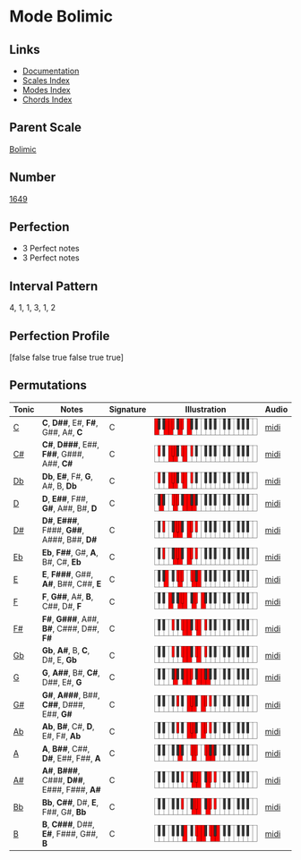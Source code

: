 # Mode Bolimic

## Links

- [Documentation](index.md)
- [Scales Index](Scales.md)
- [Modes Index](Modes.md)
- [Chords Index](Chords.md)

## Parent Scale

[Bolimic](ScaleBolimic.md)

## Number

[1649](https://ianring.com/musictheory/scales/1649)

## Perfection

- 3 Perfect notes
- 3 Perfect notes

## Interval Pattern

4, 1, 1, 3, 1, 2

## Perfection Profile

[false false true false true true]

## Permutations

| Tonic | Notes | Signature | Illustration | Audio |
|-------|-------|-----------|--------------|-------|
| [C](ModeCNaturalBolimic.md) | **C**, **D##**, E#, **F#**, G##, A#, **C** | C | ![CNaturalBolimic](ModeCNaturalBolimic.png) | [midi](https://github.com/edipermadi/music/blob/main/docs/ModeCNaturalBolimic.mid?raw=true) |
| [C#](ModeCSharpBolimic.md) | **C#**, **D###**, E##, **F##**, G###, A##, **C#** | C | ![CSharpBolimic](ModeCSharpBolimic.png) | [midi](https://github.com/edipermadi/music/blob/main/docs/ModeCSharpBolimic.mid?raw=true) |
| [Db](ModeDFlatBolimic.md) | **Db**, **E#**, F#, **G**, A#, B, **Db** | C | ![DFlatBolimic](ModeDFlatBolimic.png) | [midi](https://github.com/edipermadi/music/blob/main/docs/ModeDFlatBolimic.mid?raw=true) |
| [D](ModeDNaturalBolimic.md) | **D**, **E##**, F##, **G#**, A##, B#, **D** | C | ![DNaturalBolimic](ModeDNaturalBolimic.png) | [midi](https://github.com/edipermadi/music/blob/main/docs/ModeDNaturalBolimic.mid?raw=true) |
| [D#](ModeDSharpBolimic.md) | **D#**, **E###**, F###, **G##**, A###, B##, **D#** | C | ![DSharpBolimic](ModeDSharpBolimic.png) | [midi](https://github.com/edipermadi/music/blob/main/docs/ModeDSharpBolimic.mid?raw=true) |
| [Eb](ModeEFlatBolimic.md) | **Eb**, **F##**, G#, **A**, B#, C#, **Eb** | C | ![EFlatBolimic](ModeEFlatBolimic.png) | [midi](https://github.com/edipermadi/music/blob/main/docs/ModeEFlatBolimic.mid?raw=true) |
| [E](ModeENaturalBolimic.md) | **E**, **F###**, G##, **A#**, B##, C##, **E** | C | ![ENaturalBolimic](ModeENaturalBolimic.png) | [midi](https://github.com/edipermadi/music/blob/main/docs/ModeENaturalBolimic.mid?raw=true) |
| [F](ModeFNaturalBolimic.md) | **F**, **G##**, A#, **B**, C##, D#, **F** | C | ![FNaturalBolimic](ModeFNaturalBolimic.png) | [midi](https://github.com/edipermadi/music/blob/main/docs/ModeFNaturalBolimic.mid?raw=true) |
| [F#](ModeFSharpBolimic.md) | **F#**, **G###**, A##, **B#**, C###, D##, **F#** | C | ![FSharpBolimic](ModeFSharpBolimic.png) | [midi](https://github.com/edipermadi/music/blob/main/docs/ModeFSharpBolimic.mid?raw=true) |
| [Gb](ModeGFlatBolimic.md) | **Gb**, **A#**, B, **C**, D#, E, **Gb** | C | ![GFlatBolimic](ModeGFlatBolimic.png) | [midi](https://github.com/edipermadi/music/blob/main/docs/ModeGFlatBolimic.mid?raw=true) |
| [G](ModeGNaturalBolimic.md) | **G**, **A##**, B#, **C#**, D##, E#, **G** | C | ![GNaturalBolimic](ModeGNaturalBolimic.png) | [midi](https://github.com/edipermadi/music/blob/main/docs/ModeGNaturalBolimic.mid?raw=true) |
| [G#](ModeGSharpBolimic.md) | **G#**, **A###**, B##, **C##**, D###, E##, **G#** | C | ![GSharpBolimic](ModeGSharpBolimic.png) | [midi](https://github.com/edipermadi/music/blob/main/docs/ModeGSharpBolimic.mid?raw=true) |
| [Ab](ModeAFlatBolimic.md) | **Ab**, **B#**, C#, **D**, E#, F#, **Ab** | C | ![AFlatBolimic](ModeAFlatBolimic.png) | [midi](https://github.com/edipermadi/music/blob/main/docs/ModeAFlatBolimic.mid?raw=true) |
| [A](ModeANaturalBolimic.md) | **A**, **B##**, C##, **D#**, E##, F##, **A** | C | ![ANaturalBolimic](ModeANaturalBolimic.png) | [midi](https://github.com/edipermadi/music/blob/main/docs/ModeANaturalBolimic.mid?raw=true) |
| [A#](ModeASharpBolimic.md) | **A#**, **B###**, C###, **D##**, E###, F###, **A#** | C | ![ASharpBolimic](ModeASharpBolimic.png) | [midi](https://github.com/edipermadi/music/blob/main/docs/ModeASharpBolimic.mid?raw=true) |
| [Bb](ModeBFlatBolimic.md) | **Bb**, **C##**, D#, **E**, F##, G#, **Bb** | C | ![BFlatBolimic](ModeBFlatBolimic.png) | [midi](https://github.com/edipermadi/music/blob/main/docs/ModeBFlatBolimic.mid?raw=true) |
| [B](ModeBNaturalBolimic.md) | **B**, **C###**, D##, **E#**, F###, G##, **B** | C | ![BNaturalBolimic](ModeBNaturalBolimic.png) | [midi](https://github.com/edipermadi/music/blob/main/docs/ModeBNaturalBolimic.mid?raw=true) |
